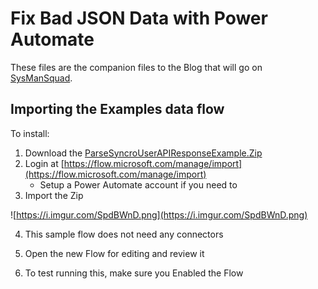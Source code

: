 # Fix Bad JSON Data with Power Automate # 
 
These files are the companion files to the Blog that will go on [SysManSquad](https://sysmansquad.com/blog/). 

## Importing the Examples data flow ##

To install:
  1. Download the [ParseSyncroUserAPIResponseExample.Zip](./ParseSyncroUserAPIResponseExample_20211124211328.zip)
  2. Login at [https://flow.microsoft.com/manage/import](https://flow.microsoft.com/manage/import) 
     - Setup a Power Automate account if you need to
  3. Import the Zip
  
![https://i.imgur.com/SpdBWnD.png](https://i.imgur.com/SpdBWnD.png)
 
  4. This sample flow does not need any connectors
  
  5. Open the new Flow for editing and review it 
       
  6. To test running this, make sure you Enabled the Flow
